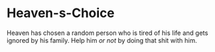 # Heaven-s-Choice
Heaven has chosen a random person who is tired of his life and gets ignored by his family. Help him *or not* by doing that shit with him.
